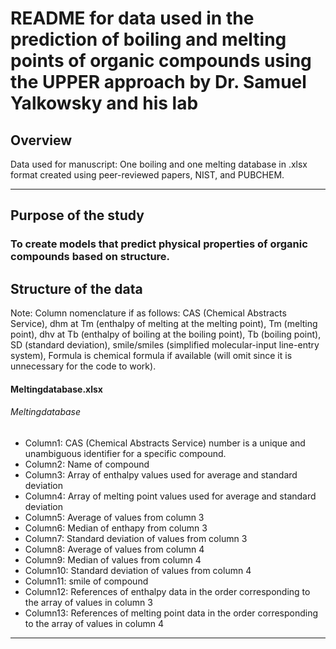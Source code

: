 # README for data used in the prediction of boiling and melting points of organic compounds using the UPPER approach by Dr. Samuel Yalkowsky and his lab

## Overview 
Data used for manuscript: One boiling and one melting database in .xlsx format created using peer-reviewed papers, NIST, and PUBCHEM.

***

## Purpose of the study 
### To create models that predict physical properties of organic compounds based on structure. 


## Structure of the data
Note: Column nomenclature if as follows: CAS (Chemical Abstracts Service), dhm at Tm (enthalpy of melting at the melting point), Tm (melting point), dhv at Tb (enthalpy of boiling at the boiling point), Tb (boiling point), SD (standard deviation), smile/smiles (simplified molecular-input line-entry system), Formula is chemical formula if available (will omit since it is unnecessary for the code to work).
#### Meltingdatabase.xlsx
###### Meltingdatabase
* Column1: CAS (Chemical Abstracts Service) number is a unique and unambiguous identifier for a specific compound.
* Column2: Name of compound
* Column3: Array of enthalpy values used for average and standard deviation
* Column4: Array of melting point values used for average and standard deviation
* Column5: Average of values from column 3
* Column6: Median of enthapy from column 3
* Column7: Standard deviation of values from column 3
* Column8: Average of values from column 4
* Column9: Median of values from column 4
* Column10: Standard deviation of values from column 4
* Column11: smile of compound 
* Column12: References of enthalpy data in the order corresponding to the array of values in column 3
* Column13: References of melting point data in the order corresponding to the array of values in column 4

***
